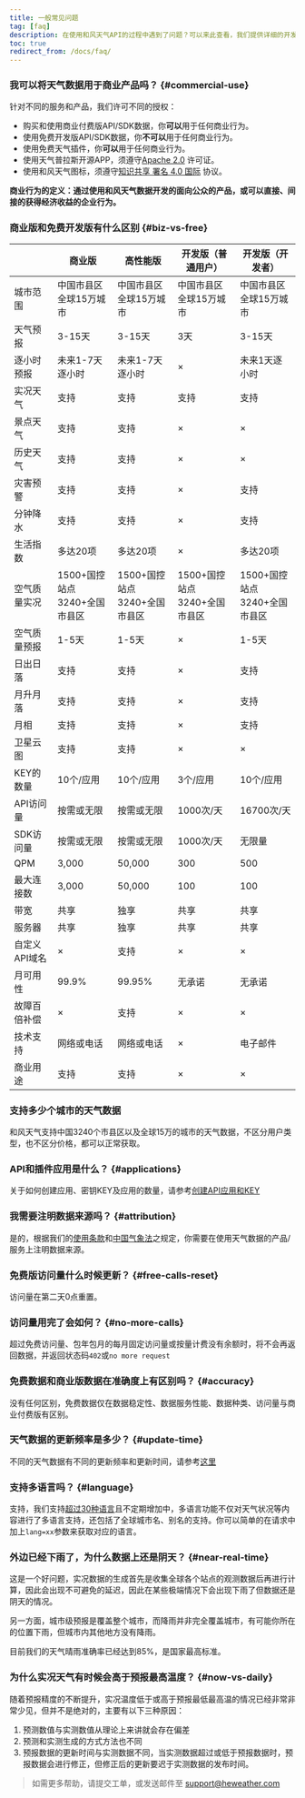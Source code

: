 ```yaml
---
title: 一般常见问题
tag: [faq]
description: 在使用和风天气API的过程中遇到了问题？可以来此查看，我们提供详细的开发文档和帮助内容。
toc: true
redirect_from: /docs/faq/
---
```


### 我可以将天气数据用于商业产品吗？ {#commercial-use}

针对不同的服务和产品，我们许可不同的授权：

- 购买和使用商业付费版API/SDK数据，你**可以**用于任何商业行为。
- 使用免费开发版API/SDK数据，你**不可以**用于任何商业行为。
- 使用免费天气插件，你**可以**用于任何商业行为。
- 使用天气普拉斯开源APP，须遵守[Apache 2.0](https://www.apache.org/licenses/LICENSE-2.0) 许可证。
- 使用和风天气图标，须遵守[知识共享 署名 4.0 国际](https://creativecommons.org/licenses/by/4.0/deed.zh) 协议。

**商业行为的定义：通过使用和风天气数据开发的面向公众的产品，或可以直接、间接的获得经济收益的企业行为。**

### 商业版和免费开发版有什么区别 {#biz-vs-free}

|&nbsp;|商业版|高性能版|开发版（普通用户）|开发版（开发者）|
|---|---|---|---|---|
|城市范围|中国市县区<br />全球15万城市|中国市县区<br />全球15万城市|中国市县区<br />全球15万城市|中国市县区<br />全球15万城市|
|天气预报|3-15天|3-15天|3天|3-15天|
|逐小时预报|未来1-7天逐小时|未来1-7天逐小时|&times;|未来1天逐小时|
|实况天气|支持|支持|支持|支持|
|景点天气|支持|支持|&times;|&times;|
|历史天气|支持|支持|&times;|&times;|
|灾害预警|支持|支持|&times;|支持|
|分钟降水|支持|支持|&times;|支持|
|生活指数|多达20项|多达20项|&times;|多达20项|
|空气质量实况|1500+国控站点<br />3240+全国市县区|1500+国控站点<br />3240+全国市县区|1500+国控站点<br />3240+全国市县区|1500+国控站点<br />3240+全国市县区|
|空气质量预报|1-5天|1-5天|&times;|1-5天|
|日出日落|支持|支持|&times;|支持|
|月升月落|支持|支持|&times;|支持|
|月相|支持|支持|&times;|支持|
|卫星云图|支持|支持|&times;|&times;|
|KEY的数量|10个/应用|10个/应用|3个/应用|10个/应用|
|API访问量|按需或无限|按需或无限|1000次/天|16700次/天|
|SDK访问量|按需或无限|按需或无限|1000次/天|无限量|
|QPM|3,000|50,000|300|500|
|最大连接数|3,000|50,000|100|100|
|带宽|共享|独享|共享|共享|
|服务器|共享|独享|共享|共享|
|自定义API域名|&times;|支持|&times;|&times;|
|月可用性|99.9%|99.95%|无承诺|无承诺|
|故障百倍补偿|&times;|支持|&times;|&times;|
|技术支持|网络或电话|网络或电话|&times;|电子邮件|
|商业用途|支持|支持|&times;|&times;|

### 支持多少个城市的天气数据

和风天气支持中国3240个市县区以及全球15万的城市的天气数据，不区分用户类型，也不区分价格，都可以正常获取。

### API和插件应用是什么？ {#applications}

关于如何创建应用、密钥KEY及应用的数量，请参考[创建API应用和KEY](/docs/start/get-api-key)

### 我需要注明数据来源吗？ {#attribution}

是的，根据我们的[使用条款](https://www.heweather.com/terms/tos)和[中国气象法](http://www.cma.gov.cn/root7/auto13139/201612/t20161213_349478.html)之规定，你需要在使用天气数据的产品/服务上注明数据来源。

### 免费版访问量什么时候更新？ {#free-calls-reset}

访问量在第二天0点重置。

### 访问量用完了会如何？ {#no-more-calls}

超过免费访问量、包年包月的每月固定访问量或按量计费没有余额时，将不会再返回数据，并返回状态码`402`或`no more request`

### 免费数据和商业版数据在准确度上有区别吗？ {#accuracy}

没有任何区别，免费数据仅在数据稳定性、数据服务性能、数据种类、访问量与商业付费版有区别。

### 天气数据的更新频率是多少？ {#update-time}

不同的天气数据有不同的更新频率和更新时间，请参考[这里](/docs/start/glossary#updatetime)

### 支持多语言吗？ {#language}

支持，我们支持[超过30种语言](/docs/start/language)且不定期增加中，多语言功能不仅对天气状况等内容进行了多语言支持，还包括了全球城市名、别名的支持。你可以简单的在请求中加上`lang=xx`参数来获取对应的语言。

### 外边已经下雨了，为什么数据上还是阴天？ {#near-real-time}

这是一个好问题，实况数据的生成首先是收集全球各个站点的观测数据后再进行计算，因此会出现不可避免的延迟，因此在某些极端情况下会出现下雨了但数据还是阴天的情况。

另一方面，城市级预报是覆盖整个城市，而降雨并非完全覆盖城市，有可能你所在的位置下雨，但城市内其他地方没有降雨。

目前我们的天气晴雨准确率已经达到85%，是国家最高标准。

### 为什么实况天气有时候会高于预报最高温度？ {#now-vs-daily}

随着预报精度的不断提升，实况温度低于或高于预报最低最高温的情况已经非常非常少见，但并不是绝对的，主要有以下三种原因：

1. 预测数值与实测数值从理论上来讲就会存在偏差
2. 预测和实测生成的方式方法也不同
3. 预报数据的更新时间与实测数据不同，当实测数据超过或低于预报数据时，预报数据会进行修正，但修正后的更新要迟于实测数据的发布时间。

> 如需更多帮助，请提交工单，或发送邮件至 support@heweather.com